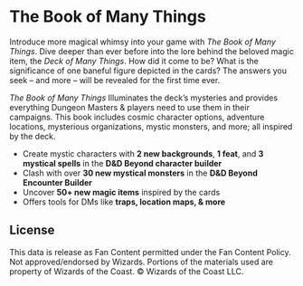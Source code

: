 # The Book of Many Things

Introduce more magical whimsy into your game with *The Book of Many Things*. Dive deeper than ever before into the lore behind the beloved magic item, the *Deck of Many Things*. How did it come to be? What is the significance of one baneful figure depicted in the cards? The answers you seek – and more – will be revealed for the first time ever.

*The Book of Many Things* Illuminates the deck’s mysteries and provides everything Dungeon Masters & players need to use them in their campaigns. This book includes cosmic character options, adventure locations, mysterious organizations, mystic monsters, and more; all inspired by the deck.

- Create mystic characters with **2 new backgrounds**, **1 feat**, and **3 mystical spells** in the **D&D Beyond character builder**
- Clash with over **30 new mystical monsters** in the **D&D Beyond Encounter Builder**
- Uncover **50+ new magic items** inspired by the cards
- Offers tools for DMs like **traps, location maps, & more**



## License

This data is release as Fan Content permitted under the Fan Content Policy. Not approved/endorsed by Wizards. Portions of the materials used are property of Wizards of the Coast. © Wizards of the Coast LLC.
